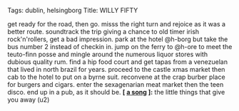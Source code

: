 Tags: dublin, helsingborg
Title: WILLY FIFTY
  
get ready for the road, then go. misss the right turn and rejoice as it was a better route. soundtrack the trip giving a chance to old timer irish rock'n'rollers, get a bad impression. park at the hotel @h-borg but take the bus number 2 instead of checkin in. jump on the ferry to @h-ore to meet the teuto-finn posse and mingle around the numerous liquor stores with dubious quality rum. find a hip food court and get tapas from a venezuelan that lived in north brazil for years. proceed to the castle xmas market then cab to the hotel to put on a byrne suit. reconvene at the crap burber place for burgers and cigars. enter the sexagenarian meat market then the teen disco. end up in a pub, as it should be.
**[ [a song](https://open.spotify.com/track/2fppzoEYUXdfv1AhjXhW8P) ]:** the little things that give you away (u2)